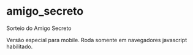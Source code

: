amigo_secreto
=============

Sorteio do Amigo Secreto

<p>Versão especial para mobile. Roda somente em navegadores javascript habilitado.</p>